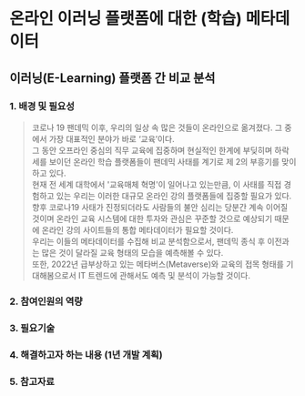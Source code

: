 # 온라인 이러닝 플랫폼에 대한 (학습) 메타데이터
## 이러닝(E-Learning) 플랫폼 간 비교 분석

### 1. 배경 및 필요성
> 코로나 19 팬데믹 이후, 우리의 일상 속 많은 것들이 온라인으로 옮겨졌다. 그 중에서 가장 대표적인 분야가 바로 ‘교육’이다.   
그 동안 오프라인 중심의 직무 교육에 집중하며 현실적인 한계에 부딪히며 하락세를 보이던 온라인 학습 플랫폼들이 팬데믹 사태를 계기로 제 2의 부흥기를 맞이하고 있다.   
현재 전 세계 대학에서 '교육매체 혁명'이 일어나고 있는만큼, 이 사태를 직접 경험하고 있는 우리는 이러한 대규모 온라인 강의 플랫폼들에 집중할 필요가 있다.   
향후 코로나19 사태가 진정되더라도 사람들의 불안 심리는 당분간 계속 이어질 것이며 온라인 교육 시스템에 대한 투자와 관심은 꾸준할 것으로 예상되기 때문에 온라인 강의 사이트들의 통합 메타데이터가 필요할 것이다.   
우리는 이들의 메타데이터를 수집해 비교 분석함으로서, 팬데믹 종식 후 이전과는 많은 것이 달라질 교육 형태의 모습을 예측해볼 수 있다.   
또한, 2022년 급부상하고 있는 메타버스(Metaverse)와 교육의 접목 형태를 기대해봄으로서 IT 트렌드에 관해서도 예측 및 분석이 가능할 것이다.   

### 2. 참여인원의 역량
### 3. 필요기술
### 4. 해결하고자 하는 내용 (1년 개발 계획)
### 5. 참고자료
